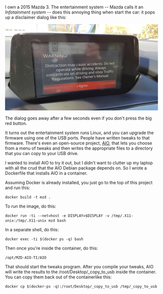 I own a 2015 Mazda 3.  The entertainment system -- Mazda calls it an _Infotainment system_ --
does this annoying thing when start the car: it pops up a disclaimer dialog  like this:

![](disclaimer-dialog.jpg)

The dialog goes away after a few seconds even if you don't press the big red button.  

It turns out the entertainment system runs Linux, and you can upgrade the firmware using
one of the USB ports.  People have written tweaks to that firmware.  There's even an open-source
project, [AIO](https://mazdatweaks.com/), that lets you choose from a menu of tweaks and then writes the appropriate files to a directory that you can copy to your USB drive.

I wanted to install AIO to try it out, but I didn't want to clutter up my laptop with all the 
crud that the AIO Debian package depends on.  So I wrote a Dockerfile that installs AIO in a 
container.  

Assuming Docker is already installed, you just go to the top of this project and run this:

    docker build -t mzd .

To run the image, do this:

    docker run -ti --net=host -e DISPLAY=$DISPLAY -v /tmp/.X11-unix:/tmp/.X11-unix mzd bash

In a separate shell, do this:

    docker exec -ti $(docker ps -q) bash

Then once you're inside the container, do this:

    /opt/MZD-AIO-TI/AIO

That should start the tweaks program.  After you compile your tweaks, AIO will write the results
to the /root/Desktop/_copy_to_usb inside the container.  You can copy them back out of the containerlike this:

    docker cp $(docker-ps -q):/root/Desktop/_copy_to_usb /tmp/_copy_to_usb

